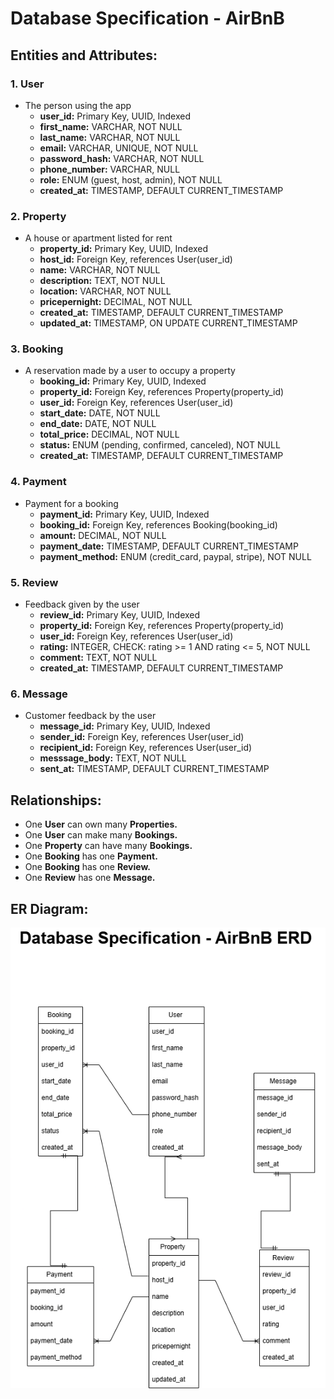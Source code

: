 # Database Specification - AirBnB 
## Entities and Attributes: 

### **1. User** 
- The person using the app 
  - **user_id:** Primary Key, UUID, Indexed 
  - **first_name:** VARCHAR, NOT NULL 
  - **last_name:** VARCHAR, NOT NULL 
  - **email:** VARCHAR, UNIQUE, NOT NULL 
  - **password_hash:** VARCHAR, NOT NULL  
  - **phone_number:** VARCHAR, NULL 
  - **role:** ENUM (guest, host, admin), NOT NULL 
  - **created_at:** TIMESTAMP, DEFAULT CURRENT_TIMESTAMP 
    
### **2. Property** 
- A house or apartment listed for rent 
  - **property_id:** Primary Key, UUID, Indexed 
  - **host_id:** Foreign Key, references User(user_id) 
  - **name:** VARCHAR, NOT NULL 
  - **description:** TEXT, NOT NULL 
  - **location:** VARCHAR, NOT NULL 
  - **pricepernight:** DECIMAL, NOT NULL 
  - **created_at:** TIMESTAMP, DEFAULT CURRENT_TIMESTAMP 
  - **updated_at:** TIMESTAMP, ON UPDATE CURRENT_TIMESTAMP 
    
### **3. Booking** 
- A reservation made by a user to occupy a property 
  - **booking_id:** Primary Key, UUID, Indexed 
  - **property_id:** Foreign Key, references Property(property_id) 
  - **user_id:** Foreign Key, references User(user_id) 
  - **start_date:** DATE, NOT NULL 
  - **end_date:** DATE, NOT NULL 
  - **total_price:** DECIMAL, NOT NULL 
  - **status:** ENUM (pending, confirmed, canceled), NOT NULL 
  - **created_at:** TIMESTAMP, DEFAULT CURRENT_TIMESTAMP 
    
### **4. Payment** 
- Payment for a booking 
  - **payment_id:** Primary Key, UUID, Indexed 
  - **booking_id:** Foreign Key, references Booking(booking_id) 
  - **amount:** DECIMAL, NOT NULL 
  - **payment_date:** TIMESTAMP, DEFAULT CURRENT_TIMESTAMP 
  - **payment_method:** ENUM (credit_card, paypal, stripe), NOT NULL 
    
### **5. Review** 
- Feedback given by the user 
  - **review_id:** Primary Key, UUID, Indexed 
  - **property_id:** Foreign Key, references Property(property_id) 
  - **user_id:** Foreign Key, references User(user_id) 
  - **rating:** INTEGER, CHECK: rating >= 1 AND rating <= 5, NOT NULL 
  - **comment:** TEXT, NOT NULL 
  - **created_at:** TIMESTAMP, DEFAULT CURRENT_TIMESTAMP 
    
### **6. Message** 
- Customer feedback by the user 
  - **message_id:** Primary Key, UUID, Indexed 
  - **sender_id:** Foreign Key, references User(user_id) 
  - **recipient_id:** Foreign Key, references User(user_id) 
  - **messsage_body:** TEXT, NOT NULL 
  - **sent_at:** TIMESTAMP, DEFAULT CURRENT_TIMESTAMP 
    
## Relationships: 
- One **User** can own many **Properties.** 
- One **User** can make many **Bookings.** 
- One **Property** can have many **Bookings.** 
- One **Booking** has one **Payment.** 
- One **Booking** has one **Review.**
- One **Review** has one **Message.** 

## ER Diagram: 
![ERD drawing](ERD.drawio.png) 








